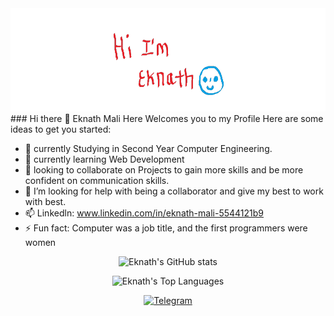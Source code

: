 <img src = "eknath.png" alt = "Error" style = " height : 165px;" >
### Hi there 👋 Eknath Mali Here Welcomes you to my Profile
<!--
**eknathmali/eknathmali** is a ✨ _special_ ✨ repository because its `README.md` (this file) appears on your GitHub profile.
-->
Here are some ideas to get you started:

- 🔭 currently Studying in Second Year Computer Engineering.
- 🌱 currently learning Web Development
- 👯 looking to collaborate on Projects to gain more skills and be more confident on communication skills.
- 🤔 I’m looking for help with being a collaborator and give my best to work with best.
- 📫 Linkedln: www.linkedin.com/in/eknath-mali-5544121b9
- ⚡ Fun fact: Computer was a job title, and the first programmers were women



<p align = "center"><img width  = "500"
        src = "https://github-readme-stats.vercel.app/api?username=eknathmali&show_icons=true&theme=blue-green" 
        alt = "Eknath's GitHub stats"/>

<p align="center">
    <img width="500"
        src="https://github-readme-stats.vercel.app/api/top-langs/?username=eknathmali&langs_count=10&layout=compact&theme=tokyonight" 
        alt="Eknath's Top Languages"
    />

<p align="center">
    <a href="https://telegram.me/malieknath_2024">
        <img src="https://img.icons8.com/color/48/000000/telegram-app--v5.png" alt='Telegram' height='40'/>
    </a>